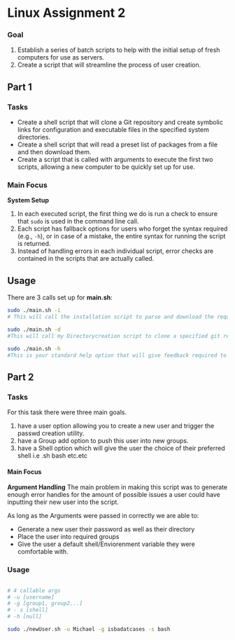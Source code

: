 # Linux Assignment 2

### Goal
1. Establish a series of batch scripts to help with the initial setup of fresh computers for use as servers.
2. Create a script that will streamline the process of user creation.

## Part 1

### Tasks
- Create a shell script that will clone a Git repository and create symbolic links for configuration and executable files in the specified system directories.
- Create a shell script that will read a preset list of packages from a file and then download them.
- Create a script that is called with arguments to execute the first two scripts, allowing a new computer to be quickly set up for use.

### Main Focus

**System Setup**

1. In each executed script, the first thing we do is run a check to ensure that `sudo` is used in the command line call.
2. Each script has fallback options for users who forget the syntax required (e.g., `-h`), or in case of a mistake, the entire syntax for running the script is returned.
3. Instead of handling errors in each individual script, error checks are contained in the scripts that are actually called.

## Usage

There are 3 calls set up for **main.sh**:

```bash
sudo ./main.sh -i
# This will call the installation script to parse and download the required assets.


```

```bash
sudo ./main.sh -d
#This will call my Directorycreation script to clone a specified git repo and then create symlinks to many of its files.
```

```bash
sudo ./main.sh -h
#This is your standard help option that will give feedback required to use this script properly.

```

## Part 2

### Tasks
For this task there were three main goals.
1. have a user option allowing you to create a new user and trigger the passwd creation utility.
2. have a Group add option to push this user into new groups.
3. have a Shell option which will give the user the choice of their preferred shell i.e .sh bash etc.etc

#### Main Focus
**Argument Handling**
The main problem in making this script was to generate enough error handles for the amount of possible issues a user could have inputting their new user into the script.

As long as the Arguments were passed in correctly we are able to:
- Generate a new user their password as well as their directory
-  Place the user into required groups
- Give the user a default shell/Enviorenment variable they were comfortable with.

### Usage

```Bash

# 4 callable args
# -u [username]
# -g [group1, group2...]
# - s [shell]
# -h [null]

sudo ./newUser.sh -u Michael -g isbadatcases -s bash


